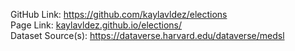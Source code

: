 GitHub Link: https://github.com/kaylavldez/elections<br>
Page Link: [kaylavldez.github.io/elections/](https://kaylavldez.github.io/elections/)<br>
Dataset Source(s): https://dataverse.harvard.edu/dataverse/medsl
